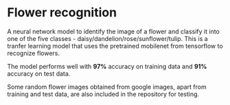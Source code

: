 # Flower recognition

A neural network model to identify the image of a flower and classify it into one of the five classes - daisy/dandelion/rose/sunflower/tulip.
This is a tranfer learning model that uses the pretrained mobilenet from tensorflow to recognize flowers.

The model performs well with **97%** accuracy on training data and **91%** accuracy on test data.

Some random flower images obtained from google images, apart from training and test data, are also included in the repository for testing.
